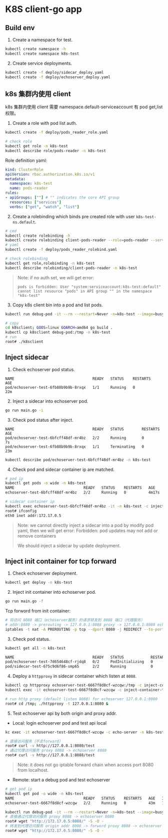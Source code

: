 # K8S client-go app

## Build env

1. Create a namespace for test.

```sh
kubectl create namespace -h
kubectl create namespace k8s-test
```

2. Create service deployments.

```sh
kubectl create -f deploy/sidecar_deploy.yaml
kubectl create -f deploy/echoserver_deploy.yaml
```

## k8s 集群内使用 client

k8s 集群内使用 client 需要 namespace.default-serviceaccount 有 pod get,list 权限。

1. Create a role with pod list auth.

```sh
kubectl create -f deploy/pods_reader_role.yaml

# check role
kubectl get role -n k8s-test
kubectl describe role/pods-reader -n k8s-test
```

Role definition yaml:

```yaml
kind: ClusterRole
apiVersion: rbac.authorization.k8s.io/v1
metadata:
  namespace: k8s-test
  name: pods-reader
rules:
- apiGroups: [""] # "" indicates the core API group
  resources: ["services"]
  verbs: ["get", "watch", "list"]
```

2. Create a rolebinding which binds pre created role with user `k8s-test-ns.default`.

```sh
# cmd
kubectl create rolebinding -h
kubectl create rolebinding client-pods-reader --role=pods-reader --serviceaccount=k8s-test:default -n k8s-test
# yaml
kubectl create -f deploy/pods_reader_rolebind.yaml

# check rolebinding
kubectl get role,rolebinding -n k8s-test
kubectl describe rolebinding/client-pods-reader -n k8s-test
```

> Note: if no auth set, we will get error:
>
> `pods is forbidden: User "system:serviceaccount:k8s-test:default" cannot list resource "pods" in API group "" in the namespace "k8s-test"`

3. Copy k8s client bin into a pod and list pods.

```sh
kubectl run debug-pod -it --rm --restart=Never -n=k8s-test --image=busybox:1.30 sh

# copy
cd k8sclient; GOOS=linux GOARCH=amd64 go build .
kubectl cp k8sclient debug-pod:/tmp -n k8s-test
# run
root# ./k8sclient
```

## Inject sidecar

1. Check echoserver pod status.

```text
NAME                                   READY   STATUS    RESTARTS   AGE
pod/echoserver-test-6fb88b9b9b-8rxqx   1/1     Running   0          22m
```

2. Inject a sidecar into echoserver pod.

```sh
go run main.go -i
```

3. Check pod status after inject.

```text
NAME                                   READY   STATUS        RESTARTS   AGE
pod/echoserver-test-6bfcff48df-mr4bz   2/2     Running       0          7s
pod/echoserver-test-6fb88b9b9b-8rxqx   1/1     Terminating   0          23m
```

```sh
kubectl describe pod/echoserver-test-6bfcff48df-mr4bz -n k8s-test
```

4. Check pod and sidecar container ip are matched.

```sh
# pod ip
kubectl get pods -o wide -n k8s-test
NAME                               READY   STATUS    RESTARTS   AGE     IP           NODE       NOMINATED NODE   READINESS GATES
echoserver-test-6bfcff48df-mr4bz   2/2     Running   0          4m17s   172.17.0.5   minikube   <none>           <none>

# sidecar container ip
kubectl exec echoserver-test-6bfcff48df-mr4bz -it -n k8s-test -c inject-container-test sh
root# ifconfig
eth0 inet addr:172.17.0.5
```

> Note: we cannot directly inject a sidecar into a pod by modify pod yaml, then we will get error:
Forbidden: pod updates may not add or remove containers
> 
> We should inject a sidecar by update deployment.

## Inject init container for tcp forward

1. Check echoserver deployment.

```sh
kubectl get deploy -n k8s-test
```

2. Inject init container into echoserver pod.

```sh
go run main.go -f
```

Tcp forword from init container:

```sh
# 将访问 8080 端口（echoserver服务）的请求转发到 8088 端口（代理服务）
# addr:8080 -> prerouting -> 127.0.0.1:8088 proxy -> 127.0.0.1:8080 echoserver
iptables -t nat -A PREROUTING -p tcp --dport 8080 -j REDIRECT --to-port 8088
```

3. Check pod status.

```sh
kubectl get all -n k8s-test

NAME                                   READY   STATUS            RESTARTS   AGE
pod/echoserver-test-7d654648cf-rjdq8   0/2     PodInitializing   0          4s
pod/sidecar-test-675c9d6f86-smp65      2/2     Running           0          62m
```

4. Deploy a `httpproxy` in sidecar container which listen at `8088`.

```sh
kubectl cp httpproxy echoserver-test-6667f8d8cf-wzcqw:/tmp -c inject-container-test -n k8s-test
kubectl exec -it echoserver-test-6667f8d8cf-wzcqw -c inject-container-test -n k8s-test sh

# run http proxy (default listen 8088) for echoserver 127.0.0.1:8080
root# cd /tmp; ./httpproxy -t 127.0.0.1:8080 &
```

5. Test echoserver api by both origin and proxy addr.

- Local: login echoserver pod and test api local

```sh
kc exec -it echoserver-test-6667f8d8cf-wzcqw -c echo-server -n k8s-test sh

# 直接访问服务（不走forward）
root# curl -v http://127.0.0.1:8080/test
# 通过代理访问服务 proxy 8088 -> echoserver 8080
root# curl -v http://127.0.0.1:8088/test
```

> Note: it does not go iptable forward chain when access port 8080 from localhost.

- Remote: start a debug pod and test echoserver

```sh
# get pod ip
kubectl get pod -o wide -n k8s-test
NAME                               READY   STATUS    RESTARTS   AGE   IP           NODE       NOMINATED NODE   READINESS GATES
echoserver-test-6667f8d8cf-wzcqw   2/2     Running   0          43m   172.17.0.5   minikube   <none>           <none>

kubectl run debug-pod -it --rm --restart=Never -n=k8s-test --image=busybox:1.30 sh
# 直接通过代理访问服务 proxy 8088 -> echoserver 8080
root# wget "http://172.17.0.5:8088/" -S -O -
# 转发到代理访问服务 origin addr 8080 -> forword proxy 8088 -> echoserver 8080
root# wget "http://172.17.0.5:8080/" -S -O -
```

